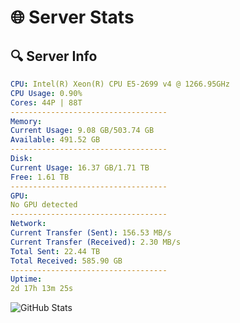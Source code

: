 # 🌐 Server Stats
## 🔍 Server Info
```yaml
CPU: Intel(R) Xeon(R) CPU E5-2699 v4 @ 1266.95GHz
CPU Usage: 0.90%
Cores: 44P | 88T
-----------------------------------
Memory:
Current Usage: 9.08 GB/503.74 GB
Available: 491.52 GB
-----------------------------------
Disk:
Current Usage: 16.37 GB/1.71 TB
Free: 1.61 TB
-----------------------------------
GPU:
No GPU detected
-----------------------------------
Network:
Current Transfer (Sent): 156.53 MB/s
Current Transfer (Received): 2.30 MB/s
Total Sent: 22.44 TB
Total Received: 585.90 GB
-----------------------------------
Uptime:
2d 17h 13m 25s
```
![GitHub Stats](https://img.shields.io/badge/Updated-2025-02-10_15:56:43-blue)